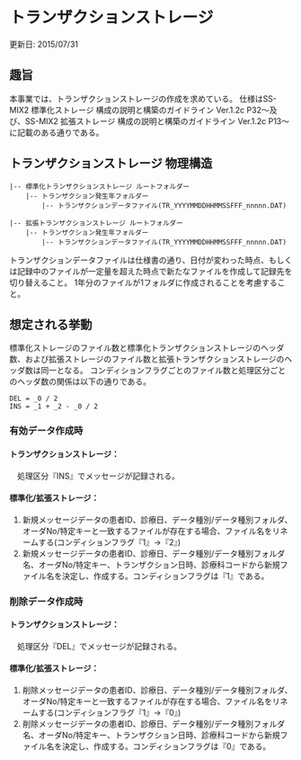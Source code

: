 # トランザクションストレージ
更新日: 2015/07/31

## 趣旨
本事業では、トランザクションストレージの作成を求めている。
仕様はSS-MIX2 標準化ストレージ 構成の説明と構築のガイドライン Ver.1.2c P32～及び、SS-MIX2 拡張ストレージ 構成の説明と構築のガイドライン Ver.1.2c P13～に記載のある通りである。

## トランザクションストレージ 物理構造

    |-- 標準化トランザクションストレージ ルートフォルダー
        |-- トランザクション発生年フォルダー
            |-- トランザクションデータファイル(TR_YYYYMMDDHHMMSSFFF_nnnnn.DAT)

    |-- 拡張トランザクションストレージ ルートフォルダー
        |-- トランザクション発生年フォルダー
            |-- トランザクションデータファイル(TR_YYYYMMDDHHMMSSFFF_nnnnn.DAT)

トランザクションデータファイルは仕様書の通り、日付が変わった時点、もしくは記録中のファイルが一定量を超えた時点で新たなファイルを作成して記録先を切り替えること。
1年分のファイルが1フォルダに作成されることを考慮すること。

## 想定される挙動

標準化ストレージのファイル数と標準化トランザクションストレージのヘッダ数、および拡張ストレージのファイル数と拡張トランザクションストレージのヘッダ数は同一となる。
コンディションフラグごとのファイル数と処理区分ごとのヘッダ数の関係は以下の通りである。

    DEL = _0 / 2  
    INS = _1 + _2 - _0 / 2


### 有効データ作成時

#### トランザクションストレージ：
　処理区分『INS』でメッセージが記録される。

#### 標準化/拡張ストレージ：

1. 新規メッセージデータの患者ID、診療日、データ種別/データ種別フォルダ、オーダNo/特定キーと一致するファイルが存在する場合、ファイル名をリネームする(コンディションフラグ『1』→『2』)
2. 新規メッセージデータの患者ID、診療日、データ種別/データ種別フォルダ名、オーダNo/特定キー、トランザクション日時、診療科コードから新規ファイル名を決定し、作成する。コンディションフラグは『1』である。

### 削除データ作成時

#### トランザクションストレージ：
　処理区分『DEL』でメッセージが記録される。

#### 標準化/拡張ストレージ：
1. 削除メッセージデータの患者ID、診療日、データ種別/データ種別フォルダ、オーダNo/特定キーと一致するファイルが存在する場合、ファイル名をリネームする(コンディションフラグ『1』→『0』)
2. 削除メッセージデータの患者ID、診療日、データ種別/データ種別フォルダ名、オーダNo/特定キー、トランザクション日時、診療科コードから新規ファイル名を決定し、作成する。コンディションフラグは『0』である。
